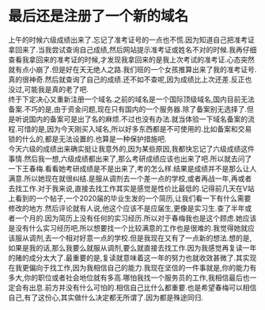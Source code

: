 # 最后还是注册了一个新的域名

上午的时候六级成绩出来了.忘记了准考证号的一点也不慌.因为知道自己把准考证拿回来了.当我尝试查询自己成绩,然后网站提示准考证或姓名不对的时候.我再仔细查看我拿回来的准考证的时候,才发现我拿回来的是我上次考试的准考证.心态突然就有点小崩了.但是好在天无绝人之路.我们班的一个女孩推算出来了我的准考证号.真的很神奇.然后就查询了自己的成绩.还不如不查呢,因为成绩比上次还差.反正也没过,可能我是真的老了吧.  
终于下定决心又重新注册一个域名.之前的域名是一个国际顶级域名,国内目前无法备案.不巧的是,由于资金问题,现在只有国内的一个服务器.除了备案别无选择了.但是听说国内的备案可是出了名的麻烦.不过也没有办法.就当体验一下域名备案的流程.可惜的是,因为今天刚买入域名,所以好多东西都是不可使用的.比如备案和交易锁的什么的,都是无法设置的.也算是一种保护措施吧.  
今天六级的成绩出来确实挺让我意外的,因为某些原因,我都快忘记了六级成绩这件事情.然后我一想,六级成绩都出来了,那么考研成绩应该也出来了吧.所以就去问了一下王春梅.看看她考研成绩是不是出来了,考的怎么样.结果是成绩并不是那么让人满意.所以她现在就很纠结.是服从调剂去一个差一点的学校,或者再战一年,再或者去找工作.对于我来说,直接去找工作其实是感觉是性价比最低的.记得前几天在V站上看到的一个帖子,一个2020届的毕业生发的一个简历,让我们看一下有什么需要修改的地方.然后评论就有人说,他这个应该不是应届生,更像是实习生.查了半年或者一个月的.因为简历上没有任何的实习经历.所以对于春梅我也是这个顾虑.她应该是没有什么实习经历吧,所以想要找一个比较满意的工作也是很难的.我觉得她就应该服从调剂,去一个相对好意一点的学校.但是我现在又有了一点新的想法.想的是,如果是我的话,那么我要么就服从调剂,要么就直接去找工作.因为我感觉再复读一年的赌的成分太大了.最重要的是,复读就意味着这一年的努力也就收效甚微了.其实现在我更偏向于找工作,因为我相信自己的能力.我现在坚信的一件事就是,你的能力有多大,你的职位或者社会地位就有多高.哪怕我找一个服务员的工作,我相信最后也一定会有出息.前方并没有什么可怕的.相信自己比什么都重要.也是希望春梅可以相信自己,有了这份心,其实做什么决定都无所谓了.因为都是殊途同归.
